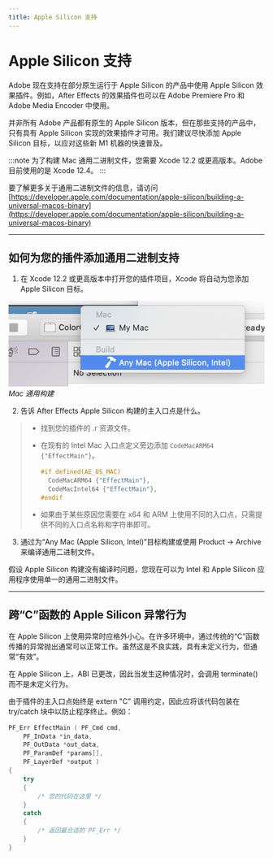 ```yaml
---
title: Apple Silicon 支持
---
```

# Apple Silicon 支持

Adobe 现在支持在部分原生运行于 Apple Silicon 的产品中使用 Apple Silicon 效果插件。例如，After Effects 的效果插件也可以在 Adobe Premiere Pro 和 Adobe Media Encoder 中使用。

并非所有 Adobe 产品都有原生的 Apple Silicon 版本，但在那些支持的产品中，只有具有 Apple Silicon 实现的效果插件才可用。我们建议尽快添加 Apple Silicon 目标，以应对这些新 M1 机器的快速普及。

:::note
为了构建 Mac 通用二进制文件，您需要 Xcode 12.2 或更高版本。Adobe 目前使用的是 Xcode 12.4。
:::

要了解更多关于通用二进制文件的信息，请访问 [https://developer.apple.com/documentation/apple-silicon/building-a-universal-macos-binary](https://developer.apple.com/documentation/apple-silicon/building-a-universal-macos-binary)

---

## 如何为您的插件添加通用二进制支持

1. 在 Xcode 12.2 或更高版本中打开您的插件项目，Xcode 将自动为您添加 Apple Silicon 目标。

![Mac 通用构建](../_static/mac_universal_build.png "Mac 通用构建")
*Mac 通用构建*

2. 告诉 After Effects Apple Silicon 构建的主入口点是什么。

> * 找到您的插件的 .r 资源文件。
> * 在现有的 Intel Mac 入口点定义旁边添加 `CodeMacARM64 {"EffectMain"}`。
>
>   ```cpp
>   #if defined(AE_OS_MAC)
>     CodeMacARM64 {"EffectMain"},
>     CodeMacIntel64 {"EffectMain"},
>   #endif
>   ```
>
> * 如果由于某些原因您需要在 x64 和 ARM 上使用不同的入口点，只需提供不同的入口点名称和字符串即可。

3. 通过为“Any Mac (Apple Silicon, Intel)”目标构建或使用 Product -> Archive 来编译通用二进制文件。

假设 Apple Silicon 构建没有编译时问题，您现在可以为 Intel 和 Apple Silicon 应用程序使用单一的通用二进制文件。

---

## 跨“C”函数的 Apple Silicon 异常行为

在 Apple Silicon 上使用异常时应格外小心。在许多环境中，通过传统的“C”函数传播的异常抛出通常可以正常工作。虽然这是不良实践，具有未定义行为，但通常“有效”。

在 Apple Silicon 上，ABI 已更改，因此当发生这种情况时，会调用 terminate() 而不是未定义行为。

由于插件的主入口点始终是 extern "C" 调用约定，因此应将该代码包装在 try/catch 块中以防止程序终止。例如：

```cpp
PF_Err EffectMain ( PF_Cmd cmd,
    PF_InData *in_data,
    PF_OutData *out_data,
    PF_ParamDef *params[],
    PF_LayerDef *output )
{
    try
    {
        /* 您的代码在这里 */
    }
    catch
    {
        /* 返回最合适的 PF_Err */
    }
}
```
